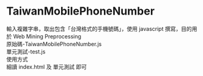 # TaiwanMobilePhoneNumber
輸入複雜字串，取出包含「台灣格式的手機號碼」，使用 javascript 撰寫，目的用於 Web Mining Preprocessing
<br>原始碼-TaiwanMobilePhoneNumber.js 
<br>單元測試-test.js
<br>使用方式
<br>細讀 index.html 及 單元測試 即可
